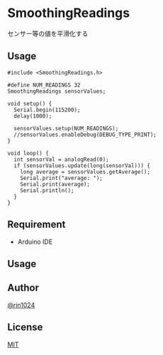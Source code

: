 # SmoothingReadings

センサー等の値を平滑化する

## Usage

```
#include <SmoothingReadings.h>

#define NUM_READINGS 32
SmoothingReadings sensorValues;

void setup() {
  Serial.begin(115200);
  delay(1000);

  sensorValues.setup(NUM_READINGS);
  //sensorValues.enableDebug(DEBUG_TYPE_PRINT);
}

void loop() {
  int sensorVal = analogRead(0);
  if (sensorValues.update(long(sensorVal))) {
    long average = sensorValues.getAverage();
    Serial.print("average: ");
    Serial.print(average);
    Serial.println();
  }
}
```

## Requirement

- Arduino IDE

## Usage

## Author

[@rin1024](https://twitter.com/rin1024)

## License

[MIT](http://b4b4r07.mit-license.org)

